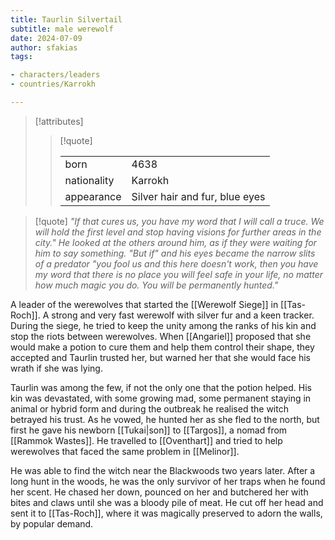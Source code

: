 ```yaml
---
title: Taurlin Silvertail
subtitle: male werewolf
date: 2024-07-09
author: sfakias
tags:

- characters/leaders
- countries/Karrokh

---
```

> [!attributes]
> 
> > [!quote]
> >
> > | | |
> > | --- | --- |
> > | born | 4638 |
> > | nationality | Karrokh |
> > | appearance | Silver hair and fur, blue eyes |

> [!quote] 
> _"If that cures us, you have my word that I will call a truce. We will hold the first level and stop having visions for further areas in the city." He looked at the others around him, as if they were waiting for him to say something. "But if" and his eyes became the narrow slits of a predator "you fool us and this here doesn't work, then you have my word that there is no place you will feel safe in your life, no matter how much magic you do. You will be permanently hunted."_

A leader of the werewolves that started the [[Werewolf Siege]] in [[Tas-Roch]]. A strong and very fast werewolf with silver fur and a keen tracker. During the siege, he tried to keep the unity among the ranks of his kin and stop the riots between werewolves. When [[Angariel]] proposed that she would make a potion to cure them and help them control their shape, they accepted and Taurlin trusted her, but warned her that she would face his wrath if she was lying. 

Taurlin was among the few, if not the only one that the potion helped. His kin was devastated, with some growing mad, some permanent staying in animal or hybrid form and during the outbreak he realised the witch betrayed his trust. As he vowed, he hunted her as she fled to the north, but first he gave his newborn [[Tukai|son]] to [[Targos]], a nomad from [[Rammok Wastes]]. He travelled to [[Oventhart]] and tried to help werewolves that faced the same problem in [[Melinor]].

He was able to find the witch near the Blackwoods two years later. After a long hunt in the woods, he was the only survivor of her traps when he found her scent. He chased her down, pounced on her and butchered her with bites and claws until she was a bloody pile of meat. He cut off her head and sent it to [[Tas-Roch]], where it was magically preserved to adorn the walls, by popular demand.